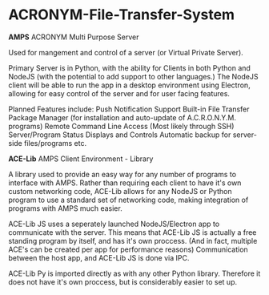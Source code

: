 # ACRONYM-File-Transfer-System
<b>AMPS</b>
ACRONYM Multi Purpose Server

Used for mangement and control of a server (or Virtual Private Server).

Primary Server is in Python, with the ability for Clients in both Python and NodeJS (with the potential to add support to other languages.)
The NodeJS client will be able to run the app in a desktop environment using Electron, allowing for easy control of the server and for user facing features.

Planned Features include:
Push Notification Support
Built-in File Transfer
Package Manager (for installation and auto-update of A.C.R.O.N.Y.M. programs)
Remote Command Line Access (Most likely through SSH)
Server/Program Status Displays and Controls
Automatic backup for server-side files/programs
etc.

<b>ACE-Lib</b>
AMPS Client Environment - Library

A library used to provide an easy way for any number of programs to interface with AMPS. Rather than requiring each client to have it's own custom networking code, ACE-Lib allows for any NodeJS or Python program to use a standard set of networking code, making integration of programs with AMPS much easier.

ACE-Lib JS uses a seperately launched NodeJS/Electron app to communicate with the server. This means that ACE-Lib JS is actually a free standing program by itself, and has it's own proccess. (And in fact, multiple ACE's can be created per app for performance reasons) Communication between the host app, and ACE-Lib JS is done via IPC.

ACE-Lib Py is imported directly as with any other Python library. Therefore it does not have it's own proccess, but is considerably easier to set up.